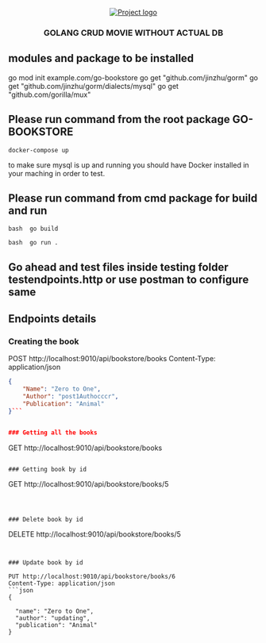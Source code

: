 
<p align="center">
  <a href="" rel="noopener">
 <img src="https://djeqr6to3dedg.cloudfront.net/repo-logos/library/golang/live/logo.png" alt="Project logo"></a>
</p]>
<h3 align="center">GOLANG CRUD MOVIE WITHOUT ACTUAL DB</h3>

## modules and package to be installed 
go mod init example.com/go-bookstore
go get "github.com/jinzhu/gorm"
go get "github.com/jinzhu/gorm/dialects/mysql"
go get "github.com/gorilla/mux" 

## Please run command from the root package GO-BOOKSTORE
``docker-compose up``  

to make sure mysql is up and running you should have Docker installed in your maching in order to test.

## Please run command from cmd package for build and run
```bash  go build```

```bash  go run .```

## Go ahead and test files inside testing folder testendpoints.http or use postman to configure same 

## Endpoints details


### Creating the book


POST http://localhost:9010/api/bookstore/books
Content-Type: application/json
```json
{
    "Name": "Zero to One",
    "Author": "post1Authocccr",
    "Publication": "Animal"
}```


### Getting all the books

``` 
GET http://localhost:9010/api/bookstore/books
```

### Getting book by id
```
GET http://localhost:9010/api/bookstore/books/5
```



### Delete book by id 
```
DELETE http://localhost:9010/api/bookstore/books/5
```


### Update book by id 

PUT http://localhost:9010/api/bookstore/books/6
Content-Type: application/json
```json
{

  "name": "Zero to One",
  "author": "updating",
  "publication": "Animal"
}
